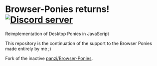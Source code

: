 # Browser-Ponies returns! <a href="https://discord.gg/TgHdvJd"><img src="https://img.shields.io/discord/413193536188579841?color=7289da&logo=discord&logoColor=white" alt="Discord server" /></a>
Reimplementation of Desktop Ponies in JavaScript

This repository is the continuation of the support to the Browser Ponies made entirely by me ;)

Fork of the inactive [panzi/Browser-Ponies](https://github.com/panzi/Browser-Ponies).
